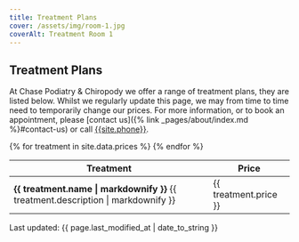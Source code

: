 ```yaml
---
title: Treatment Plans
cover: /assets/img/room-1.jpg
coverAlt: Treatment Room 1
---
```


## Treatment Plans
At Chase Podiatry & Chiropody we offer a range of treatment plans, they are listed below.
Whilst we regularly update this page, we may from time to time need to temporarily change our prices.
For more information, or to book an appointment, please [contact us]({% link _pages/about/index.md %}#contact-us) or call [{{site.phone}}](tel:{{site.phone|stripwhitespace}}).

<table id="pricelist">
    <thead>
        <tr>
            <th>Treatment</th>
            <th>Price</th>
         </tr>
    </thead>
    <tbody>
        {% for treatment in site.data.prices %}
            <tr>
                <td>
                    <b>{{ treatment.name | markdownify }}</b>
                    {{ treatment.description | markdownify }}
                </td>
                <td>{{ treatment.price }}</td>
             </tr>
        {% endfor %}
    </tbody>
</table>


Last updated: {{ page.last_modified_at | date_to_string }}

